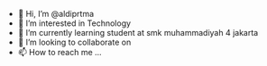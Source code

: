 - 👋 Hi, I’m @aldiprtma
- 👀 I’m interested in Technology 
- 🌱 I’m currently learning student at smk muhammadiyah 4 jakarta
- 💞️ I’m looking to collaborate on
- 📫 How to reach me ...

<!---
aldiprtma/aldiprtma is a ✨ special ✨ repository because its `README.md` (this file) appears on your GitHub profile.
You can click the Preview link to take a look at your changes.
--->
